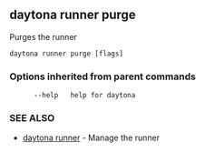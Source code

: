 ## daytona runner purge

Purges the runner

```
daytona runner purge [flags]
```

### Options inherited from parent commands

```
      --help   help for daytona
```

### SEE ALSO

* [daytona runner](daytona_runner.md)	 - Manage the runner

